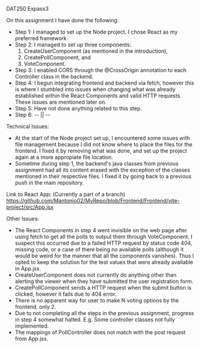 DAT250 Expass3

On this assignment I have done the following:

- Step 1: I managed to set up the Node project. I chose React as my preferred framework.
- Step 2: I managed to set up three components:
    1. CreateUserComponent (as mentioned in the introduction),
    2. CreatePollComponent, and
    3. VoteComponent.
- Step 3: I enabled CORS through the @CrossOrigin annotation to each Controller class in the backend.
- Step 4: I begun integrating frontend and backend via fetch, however this is where I stumbled into issues when changing what was already established within the React Components and valid HTTP requests. These issues are mentioned later on.
- Step 5: Have not done anything related to this step.
- Step 6: -- || --

Technical Issues:
- At the start of the Node project set up, I encountered some issues with file management because I did not know where to place the files for the frontend. I fixed it by removing what was done, and set up the project again at a more appropiate file location.
- Sometime during step 1, the backend's java classes from previous assignment had all its content erased with the exception of the classes mentioned in their respective files. I fixed it by going back to a previous push in the main repository.

Link to React App:
(Currently a part of a branch)
https://github.com/Mantonio02/MyRepo/blob/Frontend/Frontend/vite-project/src/App.jsx

Other Issues:
- The React Components in step 4 went invisible on the web page after using fetch to get all the polls to output them through VoteComponent. I suspect this occurred due to a failed HTTP request by status code 404, missing code, or a case of there being no available polls (although it would be weird for the manner that all the components vanishes). Thus I opted to keep the solution for the test values that were already available in App.jsx.
- CreateUserComponent does not currently do anything other than alerting the viewer when they have submitted the user registration form.
- CreatePollComponent sends a HTTP request when the submit button is clicked, however it fails due to 404 error.
- There is no apparent way for user to make N voting options by the frontend, only 2.
- Due to not completing all the steps in the previous assignment, progress in step 4 somewhat halted. E.g. Some controller classes not fully implemented.
- The mappings of PollController does not match with the post request from App.jsx.
